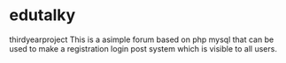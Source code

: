 # edutalky
thirdyearproject
This is a asimple forum based on php mysql that can be used to make a registration login post system which is visible to all users.
